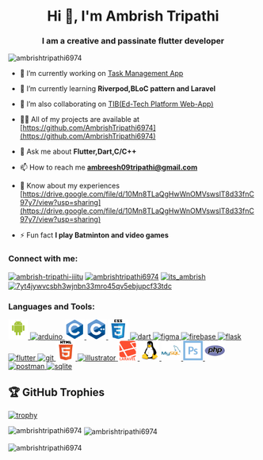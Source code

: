 <h1 align="center">Hi 👋, I'm Ambrish Tripathi</h1>
<h3 align="center">I am a creative and passinate flutter developer</h3>

<p align="left"> <img src="https://komarev.com/ghpvc/?username=ambrishtripathi6974&label=Profile%20views&color=0e75b6&style=flat" alt="ambrishtripathi6974" /> </p>

- 🔭 I’m currently working on [Task Management App](https://github.com/AmbrishTripathi6974/TaskOrganiza)

- 🌱 I’m currently learning **Riverpod,BLoC pattern and Laravel**

- 👯 I’m also collaborating on [TIB(Ed-Tech Platform Web-App)](https://github.com/AmbrishTripathi6974/tib-1)

- 👨‍💻 All of my projects are available at [https://github.com/AmbrishTripathi6974](https://github.com/AmbrishTripathi6974)

- 💬 Ask me about **Flutter,Dart,C/C++**

- 📫 How to reach me **ambreesh09tripathi@gmail.com**

- 📄 Know about my experiences [https://drive.google.com/file/d/10Mn8TLaQgHwWnOMVswslT8d33fnC97y7/view?usp=sharing](https://drive.google.com/file/d/10Mn8TLaQgHwWnOMVswslT8d33fnC97y7/view?usp=sharing)

- ⚡ Fun fact **I play Batminton and video games**

<h3 align="left">Connect with me:</h3>
<p align="left">
<a href="https://linkedin.com/in/ambrish-tripathi-iiitu" target="blank"><img align="center" src="https://raw.githubusercontent.com/rahuldkjain/github-profile-readme-generator/master/src/images/icons/Social/linked-in-alt.svg" alt="ambrish-tripathi-iiitu" height="30" width="40" /></a>
<a href="https://kaggle.com/ambrishtripathi6974" target="blank"><img align="center" src="https://raw.githubusercontent.com/rahuldkjain/github-profile-readme-generator/master/src/images/icons/Social/kaggle.svg" alt="ambrishtripathi6974" height="30" width="40" /></a>
<a href="https://instagram.com/its_ambrish" target="blank"><img align="center" src="https://raw.githubusercontent.com/rahuldkjain/github-profile-readme-generator/master/src/images/icons/Social/instagram.svg" alt="its_ambrish" height="30" width="40" /></a>
<a href="https://auth.geeksforgeeks.org/user/7yt4jywvcsbh3wjnbn33mro45qv5ebjupcf33tdc" target="blank"><img align="center" src="https://raw.githubusercontent.com/rahuldkjain/github-profile-readme-generator/master/src/images/icons/Social/geeks-for-geeks.svg" alt="7yt4jywvcsbh3wjnbn33mro45qv5ebjupcf33tdc" height="30" width="40" /></a>
</p>

<h3 align="left">Languages and Tools:</h3>
<p align="left"> <a href="https://developer.android.com" target="_blank" rel="noreferrer"> <img src="https://raw.githubusercontent.com/devicons/devicon/master/icons/android/android-original-wordmark.svg" alt="android" width="40" height="40"/> </a> <a href="https://www.arduino.cc/" target="_blank" rel="noreferrer"> <img src="https://cdn.worldvectorlogo.com/logos/arduino-1.svg" alt="arduino" width="40" height="40"/> </a> <a href="https://www.cprogramming.com/" target="_blank" rel="noreferrer"> <img src="https://raw.githubusercontent.com/devicons/devicon/master/icons/c/c-original.svg" alt="c" width="40" height="40"/> </a> <a href="https://www.w3schools.com/cpp/" target="_blank" rel="noreferrer"> <img src="https://raw.githubusercontent.com/devicons/devicon/master/icons/cplusplus/cplusplus-original.svg" alt="cplusplus" width="40" height="40"/> </a> <a href="https://www.w3schools.com/css/" target="_blank" rel="noreferrer"> <img src="https://raw.githubusercontent.com/devicons/devicon/master/icons/css3/css3-original-wordmark.svg" alt="css3" width="40" height="40"/> </a> <a href="https://dart.dev" target="_blank" rel="noreferrer"> <img src="https://www.vectorlogo.zone/logos/dartlang/dartlang-icon.svg" alt="dart" width="40" height="40"/> </a> <a href="https://www.figma.com/" target="_blank" rel="noreferrer"> <img src="https://www.vectorlogo.zone/logos/figma/figma-icon.svg" alt="figma" width="40" height="40"/> </a> <a href="https://firebase.google.com/" target="_blank" rel="noreferrer"> <img src="https://www.vectorlogo.zone/logos/firebase/firebase-icon.svg" alt="firebase" width="40" height="40"/> </a> <a href="https://flask.palletsprojects.com/" target="_blank" rel="noreferrer"> <img src="https://www.vectorlogo.zone/logos/pocoo_flask/pocoo_flask-icon.svg" alt="flask" width="40" height="40"/> </a> <a href="https://flutter.dev" target="_blank" rel="noreferrer"> <img src="https://www.vectorlogo.zone/logos/flutterio/flutterio-icon.svg" alt="flutter" width="40" height="40"/> </a> <a href="https://git-scm.com/" target="_blank" rel="noreferrer"> <img src="https://www.vectorlogo.zone/logos/git-scm/git-scm-icon.svg" alt="git" width="40" height="40"/> </a> <a href="https://www.w3.org/html/" target="_blank" rel="noreferrer"> <img src="https://raw.githubusercontent.com/devicons/devicon/master/icons/html5/html5-original-wordmark.svg" alt="html5" width="40" height="40"/> </a> <a href="https://www.adobe.com/in/products/illustrator.html" target="_blank" rel="noreferrer"> <img src="https://www.vectorlogo.zone/logos/adobe_illustrator/adobe_illustrator-icon.svg" alt="illustrator" width="40" height="40"/> </a> <a href="https://laravel.com/" target="_blank" rel="noreferrer"> <img src="https://raw.githubusercontent.com/devicons/devicon/master/icons/laravel/laravel-plain-wordmark.svg" alt="laravel" width="40" height="40"/> </a> <a href="https://www.linux.org/" target="_blank" rel="noreferrer"> <img src="https://raw.githubusercontent.com/devicons/devicon/master/icons/linux/linux-original.svg" alt="linux" width="40" height="40"/> </a> <a href="https://www.mysql.com/" target="_blank" rel="noreferrer"> <img src="https://raw.githubusercontent.com/devicons/devicon/master/icons/mysql/mysql-original-wordmark.svg" alt="mysql" width="40" height="40"/> </a> <a href="https://www.photoshop.com/en" target="_blank" rel="noreferrer"> <img src="https://raw.githubusercontent.com/devicons/devicon/master/icons/photoshop/photoshop-line.svg" alt="photoshop" width="40" height="40"/> </a> <a href="https://www.php.net" target="_blank" rel="noreferrer"> <img src="https://raw.githubusercontent.com/devicons/devicon/master/icons/php/php-original.svg" alt="php" width="40" height="40"/> </a> <a href="https://postman.com" target="_blank" rel="noreferrer"> <img src="https://www.vectorlogo.zone/logos/getpostman/getpostman-icon.svg" alt="postman" width="40" height="40"/> </a> <a href="https://www.sqlite.org/" target="_blank" rel="noreferrer"> <img src="https://www.vectorlogo.zone/logos/sqlite/sqlite-icon.svg" alt="sqlite" width="40" height="40"/> </a> </p>


## 🏆 GitHub Trophies

[![trophy](https://github-profile-trophy.vercel.app/?username=zhenye-na&theme=nord&column=7)](https://github.com/ryo-ma/github-profile-trophy)

<p><img align="left" src="https://github-readme-stats.vercel.app/api/top-langs?username=ambrishtripathi6974&show_icons=true&locale=en&layout=compact" alt="ambrishtripathi6974" /></p>

<p>&nbsp;<img align="center" src="https://github-readme-stats.vercel.app/api?username=ambrishtripathi6974&show_icons=true&locale=en" alt="ambrishtripathi6974" /></p>

<p><img align="center" src="https://github-readme-streak-stats.herokuapp.com/?user=ambrishtripathi6974&" alt="ambrishtripathi6974" /></p>

